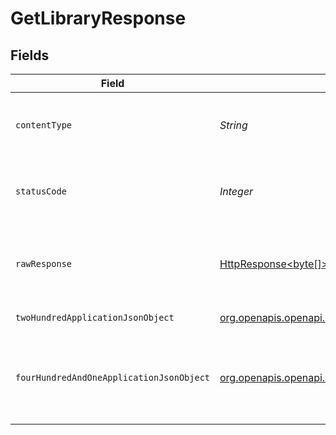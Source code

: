 # GetLibraryResponse


## Fields

| Field                                                                                                                            | Type                                                                                                                             | Required                                                                                                                         | Description                                                                                                                      |
| -------------------------------------------------------------------------------------------------------------------------------- | -------------------------------------------------------------------------------------------------------------------------------- | -------------------------------------------------------------------------------------------------------------------------------- | -------------------------------------------------------------------------------------------------------------------------------- |
| `contentType`                                                                                                                    | *String*                                                                                                                         | :heavy_check_mark:                                                                                                               | HTTP response content type for this operation                                                                                    |
| `statusCode`                                                                                                                     | *Integer*                                                                                                                        | :heavy_check_mark:                                                                                                               | HTTP response status code for this operation                                                                                     |
| `rawResponse`                                                                                                                    | [HttpResponse<byte[]>](https://docs.oracle.com/en/java/javase/11/docs/api/java.net.http/java/net/http/HttpResponse.html)         | :heavy_check_mark:                                                                                                               | Raw HTTP response; suitable for custom response parsing                                                                          |
| `twoHundredApplicationJsonObject`                                                                                                | [org.openapis.openapi.models.operations.GetLibraryResponseBody](../../models/operations/GetLibraryResponseBody.md)               | :heavy_minus_sign:                                                                                                               | The details of the library                                                                                                       |
| `fourHundredAndOneApplicationJsonObject`                                                                                         | [org.openapis.openapi.models.operations.GetLibraryLibraryResponseBody](../../models/operations/GetLibraryLibraryResponseBody.md) | :heavy_minus_sign:                                                                                                               | Unauthorized - Returned if the X-Plex-Token is missing from the header or query.                                                 |